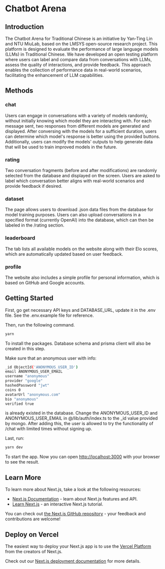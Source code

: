 # Chatbot Arena

## Introduction

The Chatbot Arena for Traditional Chinese is an initiative by Yan-Ting Lin and NTU MiuLab, based on the LMSYS open-source research project. This platform is designed to evaluate the performance of large language models (LLMs) in Traditional Chinese. We have developed an open testing platform where users can label and compare data from conversations with LLMs, assess the quality of interactions, and provide feedback. This approach enables the collection of performance data in real-world scenarios, facilitating the enhancement of LLM capabilities.

## Methods

### chat
Users can engage in conversations with a variety of models randomly, without initially knowing which model they are interacting with. For each message sent, two responses from different models are generated and displayed. After conversing with the models for a sufficient duration, users can determine which model's response is better using the provided buttons. Additionally, users can modify the models' outputs to help generate data that will be used to train improved models in the future.
### rating
Two conversation fragments (before and after modifications) are randomly selected from the database and displayed on the screen. Users are asked to label which conversation better aligns with real-world scenarios and provide feedback if desired.
### dataset
The page allows users to download .json data files from the database for model training purposes. Users can also upload conversations in a specified format (currently OpenAI) into the database, which can then be labeled in the /rating section.
### leaderboard
The tab lists all available models on the website along with their Elo scores, which are automatically updated based on user feedback.
### profile
The website also includes a simple profile for personal information, which is based on GitHub and Google accounts.

## Getting Started

First, go get necessary API keys and DATABASE_URL, update it in the .env file. See the .env.example file for reference.

Then, run the following command.

```bash
yarn
```

To install the packages. Database schema and prisma client will also be created in this step.

Make sure that an anonymous user with info:

```bash
_id ObjectId('ANONYMOUS_USER_ID')
email ANONYMOUS_USER_EMAIL
username "anonymous"
provider "google"
hashedPassword "jwt"
coins 0
avatarUrl "anonymous.com"
bio "anonymous"
verified true
```

is already existed in the database.
Change the ANONYMOUS_USER_ID and ANONYMOUS_USER_EMAIL in @/lib/auth/index.ts to the \_id value provided by mongo. After adding this, the user is allowed to try the functionality of /chat with limited times without signing up.

Last, run:

```bash
yarn dev

```

To start the app. Now you can open [http://localhost:3000](http://localhost:3000) with your browser to see the result.

## Learn More

To learn more about Next.js, take a look at the following resources:

- [Next.js Documentation](https://nextjs.org/docs) - learn about Next.js features and API.
- [Learn Next.js](https://nextjs.org/learn) - an interactive Next.js tutorial.

You can check out [the Next.js GitHub repository](https://github.com/vercel/next.js/) - your feedback and contributions are welcome!

## Deploy on Vercel

The easiest way to deploy your Next.js app is to use the [Vercel Platform](https://vercel.com/new?utm_medium=default-template&filter=next.js&utm_source=create-next-app&utm_campaign=create-next-app-readme) from the creators of Next.js.

Check out our [Next.js deployment documentation](https://nextjs.org/docs/deployment) for more details.